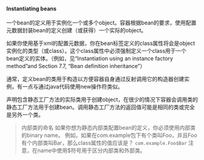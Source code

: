 #### Instantiating beans

一个bean的定义用于实例化一个或多个object。容器根据bean的要求，使用配置元数据封装bean的定义创建（或获得）一个实际的object。

如果你使用基于xml的配置元数据，你在bean标签定义的class属性将会是object实例化的类型（或class）。这个class属性中必须强制定义一个class用于一个bean定义的实体。（例如，见“Instantiation using an instance factory method”and Section 7.7, “Bean definition inheritance”）

通常，定义bean的类用于构造以方便容器自身通过反射调用它的构造器创建实例，有一点与通过java代码使用new操作符类似。

声明包含静态工厂方法的实际类用于创建object，在很少的情况下容器会调用类的静态工厂方法用于创建bean。调用静态工厂方法的返回值可能是相同的类或完全是另外一个类。

>内部类的命名
>如果你想为静态内部类配置bean的定义，你必须使用内部类的binary name。
>例如，如果在com.example包下有个类叫Foo，并且Foo有个内部类叫Bar，那么class属性的值应该是？
>```com.example.Foo$Bar```
>注意，在name中使用$符号用于区分内部类和外部类。